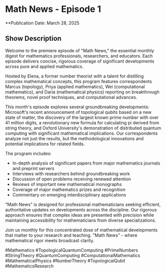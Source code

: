 # Math News - Episode 1
**Publication Date: March 28, 2025

## Show Description

Welcome to the premiere episode of "Math News," the essential monthly digest for mathematics professionals, researchers, and educators. Each episode delivers concise, rigorous coverage of significant developments across pure and applied mathematics.

Hosted by Elena, a former number theorist with a talent for distilling complex mathematical concepts, this program features correspondents Marcus (topology), Priya (applied mathematics), Wei (computational mathematics), and Daria (mathematical physics) reporting on breakthrough theorems, novel proof techniques, and computational advances.

This month's episode explores several groundbreaking developments: Microsoft's recent announcement of topological qubits based on a new state of matter, the discovery of the largest known prime number with over 41 million digits, a revolutionary new formula for calculating pi derived from string theory, and Oxford University's demonstration of distributed quantum computing with significant mathematical implications. Our correspondents analyze not just the results, but the methodological innovations and potential implications for related fields.

The program includes:
- In-depth analysis of significant papers from major mathematics journals and preprint servers
- Interviews with researchers behind groundbreaking work
- Discussion of open problems receiving renewed attention
- Reviews of important new mathematical monographs
- Coverage of major mathematics prizes and recognition
- Commentary on emerging interdisciplinary applications

"Math News" is designed for professional mathematicians seeking efficient, authoritative updates on developments across the discipline. Our rigorous approach ensures that complex ideas are presented with precision while maintaining accessibility for mathematicians from diverse specializations.

Join us monthly for this concentrated dose of mathematical developments that matter to your research and teaching. "Math News" - where mathematical rigor meets broadcast clarity.

#Mathematics #TopologicalQuantumComputing #PrimeNumbers #StringTheory #QuantumComputing #ComputationalMathematics #MathematicalPhysics #NumberTheory #TopologicalQubit #MathematicsResearch 